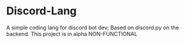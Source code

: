# Discord-Lang
A simple coding lang for discord bot dev;  Based on discord.py on the backend. This project is in alpha NON-FUNCTIONAL
